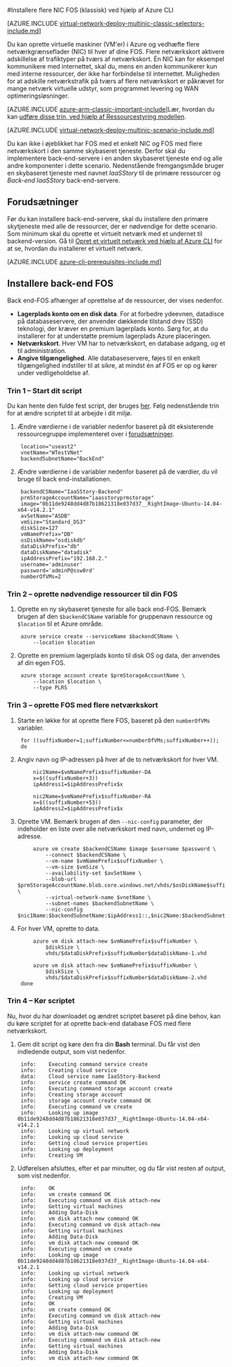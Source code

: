<properties
   pageTitle="Installere flere NIC FOS ved hjælp af Azure CLI i den klassiske implementeringsmodel | Microsoft Azure"
   description="Lær, hvordan du installerer flere NIC FOS ved hjælp af Azure CLI i modellen Klassisk installation"
   services="virtual-network"
   documentationCenter="na"
   authors="jimdial"
   manager="carmonm"
   editor=""
   tags="azure-service-management"
/>
<tags  
   ms.service="virtual-network"
   ms.devlang="na"
   ms.topic="article"
   ms.tgt_pltfrm="na"
   ms.workload="infrastructure-services"
   ms.date="02/02/2016"
   ms.author="jdial" />

#<a name="deploy-multi-nic-vms-classic-using-the-azure-cli"></a>Installere flere NIC FOS (klassisk) ved hjælp af Azure CLI

[AZURE.INCLUDE [virtual-network-deploy-multinic-classic-selectors-include.md](../../includes/virtual-network-deploy-multinic-classic-selectors-include.md)]

Du kan oprette virtuelle maskiner (VM'er) i Azure og vedhæfte flere netværkgrænseflader (NIC) til hver af dine FOS. Flere netværkskort aktivere adskillelse af trafiktyper på tværs af netværkskort. Én NIC kan for eksempel kommunikere med internettet, skal du, mens en anden kommunikerer kun med interne ressourcer, der ikke har forbindelse til internettet. Muligheden for at adskille netværkstrafik på tværs af flere netværkskort er påkrævet for mange netværk virtuelle udstyr, som programmet levering og WAN optimeringsløsninger.

[AZURE.INCLUDE [azure-arm-classic-important-include](../../includes/learn-about-deployment-models-classic-include.md)]Lær, hvordan du kan [udføre disse trin, ved hjælp af Ressourcestyring modellen](virtual-network-deploy-multinic-arm-cli.md).

[AZURE.INCLUDE [virtual-network-deploy-multinic-scenario-include.md](../../includes/virtual-network-deploy-multinic-scenario-include.md)]

Du kan ikke i øjeblikket har FOS med et enkelt NIC og FOS med flere netværkskort i den samme skybaseret tjeneste. Derfor skal du implementere back-end-servere i en anden skybaseret tjeneste end og alle andre komponenter i dette scenario. Nedenstående fremgangsmåde bruger en skybaseret tjeneste med navnet *IaaSStory* til de primære ressourcer og *Back-end IaaSStory* back-end-servere.

## <a name="prerequisites"></a>Forudsætninger

Før du kan installere back-end-servere, skal du installere den primære skytjeneste med alle de ressourcer, der er nødvendige for dette scenario. Som minimum skal du oprette et virtuelt netværk med et undernet til backend-version. Gå til [Opret et virtuelt netværk ved hjælp af Azure CLI](virtual-networks-create-vnet-classic-cli.md) for at se, hvordan du installerer et virtuelt netværk.

[AZURE.INCLUDE [azure-cli-prerequisites-include.md](../../includes/azure-cli-prerequisites-include.md)]

## <a name="deploy-the-back-end-vms"></a>Installere back-end FOS

Back end-FOS afhænger af oprettelse af de ressourcer, der vises nedenfor.

- **Lagerplads konto om en disk data**. For at forbedre ydeevnen, datadisce på databaseservere, der anvender dækkende tilstand drev (SSD) teknologi, der kræver en premium lagerplads konto. Sørg for, at du installerer for at understøtte premium lagerplads Azure placeringen.
- **Netværkskort**. Hver VM har to netværkskort, en database adgang, og et til administration.
- **Angive tilgængelighed**. Alle databaseservere, føjes til en enkelt tilgængelighed indstiller til at sikre, at mindst én af FOS er op og kører under vedligeholdelse af.

### <a name="step-1---start-your-script"></a>Trin 1 – Start dit script

Du kan hente den fulde fest script, der bruges [her](https://raw.githubusercontent.com/Azure/azure-quickstart-templates/master/IaaS-Story/11-MultiNIC/classic/virtual-network-deploy-multinic-classic-cli.sh). Følg nedenstående trin for at ændre scriptet til at arbejde i dit miljø.

1. Ændre værdierne i de variabler nedenfor baseret på dit eksisterende ressourcegruppe implementeret over i [forudsætninger](#Prerequisites).

        location="useast2"
        vnetName="WTestVNet"
        backendSubnetName="BackEnd"

2. Ændre værdierne i de variabler nedenfor baseret på de værdier, du vil bruge til back end-installationen.

        backendCSName="IaaSStory-Backend"
        prmStorageAccountName="iaasstoryprmstorage"
        image="0b11de9248dd4d87b18621318e037d37__RightImage-Ubuntu-14.04-x64-v14.2.1"
        avSetName="ASDB"
        vmSize="Standard_DS3"
        diskSize=127
        vmNamePrefix="DB"
        osDiskName="osdiskdb"
        dataDiskPrefix="db"
        dataDiskName="datadisk"
        ipAddressPrefix="192.168.2."
        username='adminuser'
        password='adminP@ssw0rd'
        numberOfVMs=2

### <a name="step-2---create-necessary-resources-for-your-vms"></a>Trin 2 – oprette nødvendige ressourcer til din FOS

1. Oprette en ny skybaseret tjeneste for alle back end-FOS. Bemærk brugen af den `$backendCSName` variable for gruppenavn ressource og `$location` til et Azure område.

        azure service create --serviceName $backendCSName \
            --location $location

2. Oprette en premium lagerplads konto til disk OS og data, der anvendes af din egen FOS.

        azure storage account create $prmStorageAccountName \
            --location $location \
            --type PLRS

### <a name="step-3---create-vms-with-multiple-nics"></a>Trin 3 – oprette FOS med flere netværkskort

1. Starte en løkke for at oprette flere FOS, baseret på den `numberOfVMs` variabler.

        for ((suffixNumber=1;suffixNumber<=numberOfVMs;suffixNumber++));
        do

2. Angiv navn og IP-adressen på hver af de to netværkskort for hver VM.

            nic1Name=$vmNamePrefix$suffixNumber-DA
            x=$((suffixNumber+3))
            ipAddress1=$ipAddressPrefix$x

            nic2Name=$vmNamePrefix$suffixNumber-RA
            x=$((suffixNumber+53))
            ipAddress2=$ipAddressPrefix$x

4. Oprette VM. Bemærk brugen af den `--nic-config` parameter, der indeholder en liste over alle netværkskort med navn, undernet og IP-adresse.

            azure vm create $backendCSName $image $username $password \
                --connect $backendCSName \
                --vm-name $vmNamePrefix$suffixNumber \
                --vm-size $vmSize \
                --availability-set $avSetName \
                --blob-url $prmStorageAccountName.blob.core.windows.net/vhds/$osDiskName$suffixNumber.vhd \
                --virtual-network-name $vnetName \
                --subnet-names $backendSubnetName \
                --nic-config $nic1Name:$backendSubnetName:$ipAddress1::,$nic2Name:$backendSubnetName:$ipAddress2::

5. For hver VM, oprette to data.

            azure vm disk attach-new $vmNamePrefix$suffixNumber \
                $diskSize \
                vhds/$dataDiskPrefix$suffixNumber$dataDiskName-1.vhd

            azure vm disk attach-new $vmNamePrefix$suffixNumber \
                $diskSize \
                vhds/$dataDiskPrefix$suffixNumber$dataDiskName-2.vhd
        done

### <a name="step-4---run-the-script"></a>Trin 4 – Kør scriptet

Nu, hvor du har downloadet og ændret scriptet baseret på dine behov, kan du køre scriptet for at oprette back-end database FOS med flere netværkskort.

1. Gem dit script og køre den fra din **Bash** terminal. Du får vist den indledende output, som vist nedenfor.

        info:    Executing command service create
        info:    Creating cloud service
        data:    Cloud service name IaaSStory-Backend
        info:    service create command OK
        info:    Executing command storage account create
        info:    Creating storage account
        info:    storage account create command OK
        info:    Executing command vm create
        info:    Looking up image 0b11de9248dd4d87b18621318e037d37__RightImage-Ubuntu-14.04-x64-v14.2.1
        info:    Looking up virtual network
        info:    Looking up cloud service
        info:    Getting cloud service properties
        info:    Looking up deployment
        info:    Creating VM

2. Udførelsen afsluttes, efter et par minutter, og du får vist resten af output, som vist nedenfor.

        info:    OK
        info:    vm create command OK
        info:    Executing command vm disk attach-new
        info:    Getting virtual machines
        info:    Adding Data-Disk
        info:    vm disk attach-new command OK
        info:    Executing command vm disk attach-new
        info:    Getting virtual machines
        info:    Adding Data-Disk
        info:    vm disk attach-new command OK
        info:    Executing command vm create
        info:    Looking up image 0b11de9248dd4d87b18621318e037d37__RightImage-Ubuntu-14.04-x64-v14.2.1
        info:    Looking up virtual network
        info:    Looking up cloud service
        info:    Getting cloud service properties
        info:    Looking up deployment
        info:    Creating VM
        info:    OK
        info:    vm create command OK
        info:    Executing command vm disk attach-new
        info:    Getting virtual machines
        info:    Adding Data-Disk
        info:    vm disk attach-new command OK
        info:    Executing command vm disk attach-new
        info:    Getting virtual machines
        info:    Adding Data-Disk
        info:    vm disk attach-new command OK
